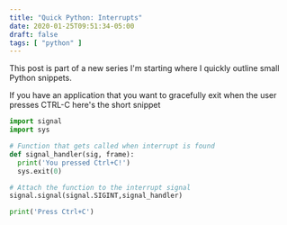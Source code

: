 ```yaml
---
title: "Quick Python: Interrupts"
date: 2020-01-25T09:51:34-05:00
draft: false
tags: [ "python" ]
---
```


This post is part of a new series I'm starting where I quickly outline small Python snippets.

If you have an application that you want to gracefully exit when the user presses CTRL-C here's the short snippet
```python
import signal
import sys

# Function that gets called when interrupt is found
def signal_handler(sig, frame):
  print('You pressed Ctrl+C!')
  sys.exit(0)

# Attach the function to the interrupt signal
signal.signal(signal.SIGINT,signal_handler)

print('Press Ctrl+C')
```
